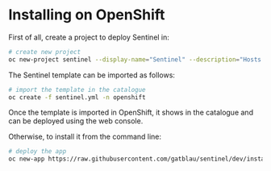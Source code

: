 # Installing on OpenShift

First of all, create a project to deploy Sentinel in:
```bash
# create new project
oc new-project sentinel --display-name="Sentinel" --description="Hosts the Sentinel application."
```
The Sentinel template can be imported as follows:
```bash
# import the template in the catalogue
oc create -f sentinel.yml -n openshift
```
Once the template is imported in OpenShift, it shows in the catalogue and can be deployed using the web console.

Otherwise, to install it from the command line:

```bash
# deploy the app
oc new-app https://raw.githubusercontent.com/gatblau/sentinel/dev/install/openshift/sentinel.yml
```

